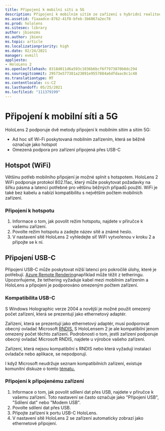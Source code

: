 ```yaml
---
title: Připojení k mobilní síti a 5G
description: Připojení k mobilním sítím ze zařízení s hybridní realitou HoloLens
ms.assetid: f1aaadce-8762-41f8-bfeb-3b6067a2ec78
ms.prod: hololens
ms.sitesec: library
author: jbienzms
ms.author: jbienz
ms.topic: article
ms.localizationpriority: high
ms.date: 02/24/2021
manager: evmill
appliesto:
- HoloLens 2
ms.openlocfilehash: 8318d011d6a593c1036b6bcf6f7973870b0dc294
ms.sourcegitcommit: 29573e577381a23891e9557884a6dfdaac0c1c48
ms.translationtype: MT
ms.contentlocale: cs-CZ
ms.lasthandoff: 05/25/2021
ms.locfileid: "111379199"
---
```

# <a name="connect-to-cellular-and-5g"></a>Připojení k mobilní síti a 5G

HoloLens 2 podporuje dvě metody připojení k mobilním sítím a sítím 5G:

- Ad hoc síť Wi-Fi poskytovaná mobilním zařízením, která se běžně označuje jako hotspot
- Omezená podpora pro zařízení připojená přes USB-C

## <a name="hotspot-wifi"></a>Hotspot (WiFi)

Většinu potřeb mobilního připojení je možné splnit s hotspotem. HoloLens 2 WiFi podporuje protokol 802.11ac, který může poskytovat požadavky na šířku pásma a latenci potřebné pro většinu běžných případů použití. WiFi je také bez kabelu a nabízí kompatibilitu s největším počtem mobilních zařízení.

### <a name="connecting-to-a-hotspot"></a>Připojení k hotspotu

1. Informace o tom, jak povolit režim hotspotu, najdete v příručce k vašemu zařízení.
1. Povolte režim hotspotu a zadejte název sítě a známé heslo.
1. V nastavení sítě HoloLens 2 vyhledejte síť WiFi vytvořenou v kroku 2 a připojte se k ní.

## <a name="usb-c-tethering"></a>Připojení USB-C

Připojení USB-C může poskytovat nižší latenci pro pokročilé úlohy, které je potřebují. [Azure Remote Rendering](https://azure.microsoft.com/services/remote-rendering)například může těžit z tetheringu. Upozorňujeme, že tethering vyžaduje kabel mezi mobilním zařízením a HoloLens a připojení je podporováno omezeným počtem zařízení.

### <a name="usb-c-compatibility"></a>Kompatibilita USB-C

S Windows Holographic verze 2004 a novější je možné použít omezený počet zařízení, která se prezentují jako ethernetový adaptér.

Zařízení, která se prezentují jako ethernetový adaptér, musí podporovat obecný ovladač Microsoft [RNDIS.](https://docs.microsoft.com/windows-hardware/drivers/network/overview-of-remote-ndis--rndis-) S HoloLensem 2 je ale kompatibilní jenom omezený počet těchto zařízení. Podrobnosti o tom, jestli zařízení podporuje obecný ovladač Microsoft RNDIS, najdete u výrobce vašeho zařízení.

Zařízení, která nejsou kompatibilní s RNDIS nebo která vyžadují instalaci ovladače nebo aplikace, se nepodporují.

I když Microsoft neudržuje seznam kompatibilních zařízení, existuje komunitní diskuze o tomto [tématu.](https://aka.ms/HLCommunityCell)

### <a name="connecting-to-a-tethered-device"></a>Připojení k připojenému zařízení

1. Informace o tom, jak povolit sdílení dat přes USB, najdete v příručce k vašemu zařízení. Toto nastavení se často označuje jako "Připojení USB", "Sdílení dat" nebo "Modem USB".
1. Povolte sdílení dat přes USB.
1. Připojte zařízení k portu USB-C HoloLens.
1. V nastavení sítě HoloLens 2 se zařízení automaticky zobrazí jako ethernetové připojení.
